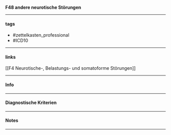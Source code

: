 __F48 andere neurotische Störungen__

___________________________________________
#### tags
- #zettelkasten_professional
- #ICD10 
___________________________________________
#### links

[[F4 Neurotische-, Belastungs- und somatoforme Störungen]]

___________________________________________
#### Info

___________________________________________
#### Diagnostische Kriterien

___________________________________________
#### Notes

___________________________________________

